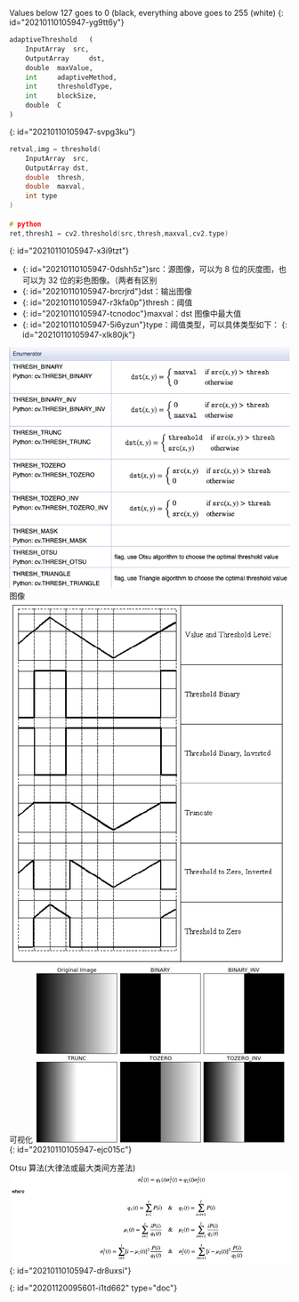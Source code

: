 Values below 127 goes to 0 (black, everything above goes to 255 (white)
{: id="20210110105947-yg9tt6y"}

```python
adaptiveThreshold	(
	InputArray 	src,
	OutputArray 	dst,
	double 	maxValue,
	int 	adaptiveMethod,
	int 	thresholdType,
	int 	blockSize,
	double 	C 
)
```
{: id="20210110105947-svpg3ku"}

```cpp
retval,img = threshold(
	InputArray 	src,
	OutputArray dst,
	double 	thresh,
	double 	maxval,
	int type 
)

# python
ret,thresh1 = cv2.threshold(src,thresh,maxval,cv2.type)
```
{: id="20210110105947-x3i9tzt"}

* {: id="20210110105947-0dshh5z"}src：源图像，可以为 8 位的灰度图，也可以为 32 位的彩色图像。（两者有区别
* {: id="20210110105947-brcrjrd"}dst：输出图像
* {: id="20210110105947-r3kfa0p"}thresh：阈值
* {: id="20210110105947-tcnodoc"}maxval：dst 图像中最大值
* {: id="20210110105947-5i6yzun"}type：阈值类型，可以具体类型如下：
{: id="20210110105947-xlk80jk"}

![](assets/Pasted%20image%2020201106232302.png)
图像
![](assets/threshold.png)
可视化
![](assets/threshold.jpg)
{: id="20210110105947-ejc015c"}

Otsu 算法(大律法或最大类间方差法)
![](assets/threshold-otsu.png)
{: id="20210110105947-dr8uxsi"}


{: id="20201120095601-i1td662" type="doc"}
